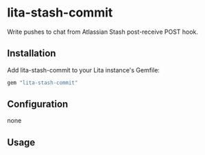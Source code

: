 # lita-stash-commit

Write pushes to chat from Atlassian Stash post-receive POST hook.

## Installation

Add lita-stash-commit to your Lita instance's Gemfile:

``` ruby
gem "lita-stash-commit"
```

## Configuration

none

## Usage

